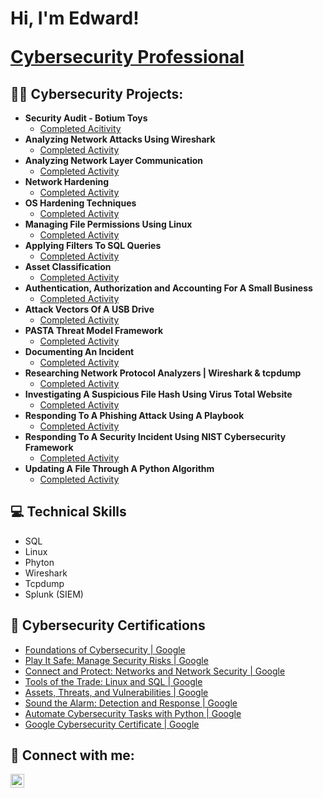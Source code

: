 <h1>Hi, I'm Edward!

  <a href="(www.linkedin.com/in/edward-rodriguez-04864129a)">Cybersecurity Professional</a></h1>

<h2>👨‍💻 Cybersecurity Projects:</h2>

- <b>Security Audit - Botium Toys</b>
  - [Completed Acitivity](https://github.com/EdwardCyberSec/Security-Audit-Botium-Toys/tree/main)
- <b>Analyzing Network Attacks Using Wireshark</b>
  - [Completed Activity](https://github.com/EdwardCyberSec/analyzing-network-attacks/tree/main)
- <b>Analyzing Network Layer Communication</b>
  - [Completed Activity](https://github.com/EdwardCyberSec/network-layer-communication/tree/main)
- <b>Network Hardening</b>
  - [Completed Activity](https://github.com/EdwardCyberSec/network-hardening/tree/main)
- <b>OS Hardening Techniques</b>
  - [Completed Activity]()
- <b>Managing File Permissions Using Linux</b>
  - [Completed Activity]()
- <b>Applying Filters To SQL Queries</b>
  - [Completed Activity](https://github.com/EdwardCyberSec/apply-filters-to-SQL-queries/tree/main)
- <b>Asset Classification</b>
  - [Completed Activity]()
- <b>Authentication, Authorization and Accounting For A Small Business</b>
  - [Completed Activity]()
- <b>Attack Vectors Of A USB Drive</b>
  - [Completed Activity]()
- <b>PASTA Threat Model Framework</b>
  - [Completed Activity]()
- <b>Documenting An Incident</b>
  - [Completed Activity]()
- <b>Researching Network Protocol Analyzers | Wireshark & tcpdump</b>
  - [Completed Activity]()
- <b>Investigating A Suspicious File Hash Using Virus Total Website</b>
  - [Completed Activity]()
- <b>Responding To A Phishing Attack Using A Playbook</b>
  - [Completed Activity]()
- <b>Responding To A Security Incident Using NIST Cybersecurity Framework</b>
  - [Completed Activity]()
- <b>Updating A File Through A Python Algorithm</b>
  - [Completed Activity]()


<h2>💻 Technical Skills</h2>

- SQL
- Linux
- Phyton
- Wireshark
- Tcpdump
- Splunk (SIEM)


<h2>🏅 Cybersecurity Certifications</h2>

- [Foundations of Cybersecurity | Google](https://www.coursera.org/account/accomplishments/certificate/2L6FN3EBM4MU)
- [Play It Safe: Manage Security Risks | Google](https://www.coursera.org/account/accomplishments/certificate/BFCFQ4K2ZWM5)
- [Connect and Protect: Networks and Network Security | Google](https://www.coursera.org/account/accomplishments/certificate/U8FDVCP7D86Q)
- [Tools of the Trade: Linux and SQL | Google](https://www.coursera.org/account/accomplishments/records/N2NALZ7EV2DE)
- [Assets, Threats, and Vulnerabilities | Google](https://www.coursera.org/account/accomplishments/records/CX5JQAJQVSDX)
- [Sound the Alarm: Detection and Response | Google]()
- [Automate Cybersecurity Tasks with Python | Google]()
- [Google Cybersecurity Certificate | Google]()


<h2> 🤳 Connect with me:</h2>

[<img align="left" alt="JoshMadakor | LinkedIn" width="22px" src="https://cdn.jsdelivr.net/npm/simple-icons@v3/icons/linkedin.svg" />][linkedin]

[linkedin]: (www.linkedin.com/in/edward-rodriguez-04864129a)
